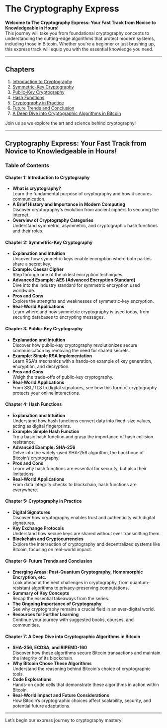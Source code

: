 # The Cryptography Express

**Welcome to The Cryptography Express: Your Fast Track from Novice to Knowledgeable in Hours!**  
This journey will take you from foundational cryptography concepts to understanding the cutting-edge algorithms that protect modern systems, including those in Bitcoin. Whether you're a beginner or just brushing up, this express track will equip you with the essential knowledge you need.

---

## Chapters

1. [Introduction to Cryptography](content/Chapter1_cryptographyexpress.ipynb)
2. [Symmetric-Key Cryptography](content/Chapter2_cryptographyexpress.ipynb)
3. [Public-Key Cryptography](content/Chapter3_cryptographyexpress.ipynb)
4. [Hash Functions](content/Chapter4_cryptographyexpress.ipynb)
5. [Cryptography in Practice](content/Chapter5_cryptographyexpress.ipynb)
6. [Future Trends and Conclusion](content/Chapter6_cryptographyexpress.ipynb)
7. [A Deep Dive into Cryptographic Algorithms in Bitcoin](content/Chapter7_cryptographyexpress.ipynb)

Join us as we explore the art and science behind cryptography!

---

## Cryptography Express: Your Fast Track from Novice to Knowledgeable in Hours!

### Table of Contents

#### Chapter 1: Introduction to Cryptography
   - **What is cryptography?**  
     Learn the fundamental purpose of cryptography and how it secures communication.
   - **A Brief History and Importance in Modern Computing**  
     Discover cryptography's evolution from ancient ciphers to securing the internet.
   - **Overview of Cryptography Categories**  
     Understand symmetric, asymmetric, and cryptographic hash functions and their roles.

#### Chapter 2: Symmetric-Key Cryptography
   - **Explanation and Intuition**  
     Uncover how symmetric keys enable encryption where both parties share a secret key.
   - **Example: Caesar Cipher**  
     Step through one of the oldest encryption techniques.
   - **Advanced Example: AES (Advanced Encryption Standard)**  
     Dive into the industry standard for symmetric encryption used worldwide.
   - **Pros and Cons**  
     Explore the strengths and weaknesses of symmetric-key encryption.
   - **Real-World Applications**  
     Learn where and how symmetric cryptography is used today, from securing databases to encrypting messages.

#### Chapter 3: Public-Key Cryptography
   - **Explanation and Intuition**  
     Discover how public-key cryptography revolutionizes secure communication by removing the need for shared secrets.
   - **Example: Simple RSA Implementation**  
     Learn RSA's mechanics with a hands-on example of key generation, encryption, and decryption.
   - **Pros and Cons**  
     Weigh the trade-offs of public-key cryptography.
   - **Real-World Applications**  
     From SSL/TLS to digital signatures, see how this form of cryptography protects your online interactions.

#### Chapter 4: Hash Functions
   - **Explanation and Intuition**  
     Understand how hash functions convert data into fixed-size values, acting as digital fingerprints.
   - **Example: Simple Hash Function**  
     Try a basic hash function and grasp the importance of hash collision resistance.
   - **Advanced Example: SHA-256**  
     Delve into the widely-used SHA-256 algorithm, the backbone of Bitcoin’s cryptography.
   - **Pros and Cons**  
     Learn why hash functions are essential for security, but also their limitations.
   - **Real-World Applications**  
     From data integrity checks to blockchain, hash functions are everywhere.

#### Chapter 5: Cryptography in Practice
   - **Digital Signatures**  
     Discover how cryptography enables trust and authenticity with digital signatures.
   - **Key Exchange Protocols**  
     Understand how secure keys are shared without ever transmitting them.
   - **Blockchain and Cryptocurrencies**  
     Explore the intersection of cryptography and decentralized systems like Bitcoin, focusing on real-world impact.

#### Chapter 6: Future Trends and Conclusion
   - **Emerging Areas: Post-Quantum Cryptography, Homomorphic Encryption, etc.**  
     Look ahead at the next challenges in cryptography, from quantum-resistant algorithms to privacy-preserving computations.
   - **Summary of Key Concepts**  
     Recap the essential takeaways from the series.
   - **The Ongoing Importance of Cryptography**  
     See why cryptography remains a crucial field in an ever-digital world.
   - **Resources for Further Learning**  
     Continue your journey with suggested books, courses, and communities.

#### Chapter 7: A Deep Dive into Cryptographic Algorithms in Bitcoin
   - **SHA-256, ECDSA, and RIPEMD-160**  
     Discover how these algorithms secure Bitcoin transactions and maintain the integrity of its blockchain.
   - **Why Bitcoin Chose These Algorithms**  
     Understand the reasoning behind Bitcoin's choice of cryptographic tools.
   - **Code Explorations**  
     Hands-on code cells that demonstrate these algorithms in action within Bitcoin.
   - **Real-World Impact and Future Considerations**  
     How Bitcoin’s cryptographic choices affect scalability, security, and potential future adaptations.

---

Let’s begin our express journey to cryptography mastery!
